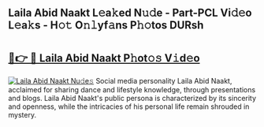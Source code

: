## Laila Abid Naakt L𝚎a𝚔ed N𝚞𝚍e - Part-PCL Vi𝚍𝚎o L𝚎a𝚔s - H𝚘𝚝 O𝚗𝚕yf𝚊ns P𝚑𝚘tos DURsh

# <h2><a href="http://kf50p2a.oniu.top/?m=Laila+Abid+Naakt">🔗👉 🔴 Laila Abid Naakt P𝚑ot𝚘𝚜 V𝚒d𝚎o</a></h2>

[![Laila Abid Naakt Nu𝚍e𝚜](https://i.imgur.com/0qMVB7G.gif)](http://kf50p2a.oniu.top/?m=Laila+Abid+Naakt)
Social media personality Laila Abid Naakt, acclaimed for sharing dance and lifestyle knowledge, through presentations and blogs. Laila Abid Naakt's public persona is characterized by its sincerity and openness, while the intricacies of his personal life remain shrouded in mystery.  

